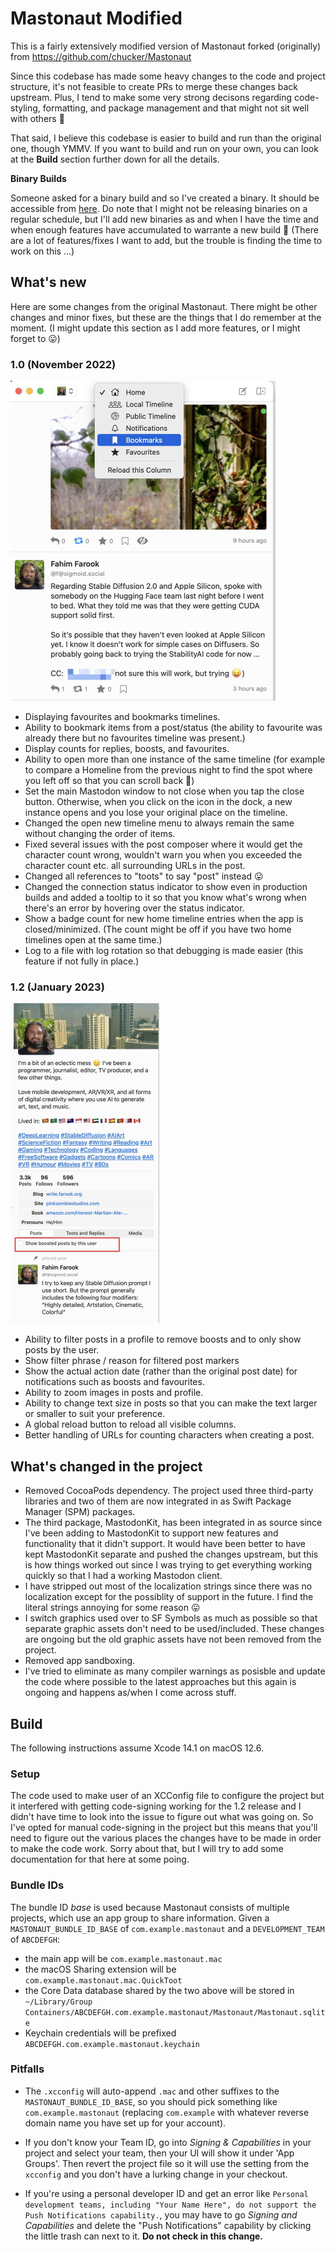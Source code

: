 # Mastonaut Modified

This is a fairly extensively modified version of Mastonaut forked (originally) from https://github.com/chucker/Mastonaut

Since this codebase has made some heavy changes to the code and project structure, it's not feasible to create PRs to merge these changes back upstream. Plus, I tend to make some very strong decisons regarding code-styling, formatting, and package management and that might not sit well with others 🙂

That said, I believe this codebase is easier to build and run than the original one, though YMMV. If you want to build and run on your own, you can look at the **Build** section further down for all the details.

**Binary Builds**

Someone asked for a binary build and so I've created a binary. It should be accessible from [here](https://github.com/FahimF/Mastonaut/releases). Do note that I might not be releasing binaries on a regular schedule, but I'll add new binaries as and when I have the time and when enough features have accumulated to warrante a new build 🙂 (There are a lot of features/fixes I want to add, but the trouble is finding the time to work on this ...)

## What's new

Here are some changes from the original Mastonaut. There might be other changes and minor fixes, but these are the things that I do remember at the moment. (I might update this section as I add more features, or I might forget to 😛)

### 1.0 (November 2022)

<img src="assets/timelines.jpg" alt="timelines" style="zoom:50%;" />

* Displaying favourites and bookmarks timelines.
* Ability to bookmark items from a post/status (the ability to favourite was already there but no favourites timeline was present.)
* Display counts for replies, boosts, and favourites.
* Ability to open more than one instance of the same timeline (for example to compare a Homeline from the previous night to find the spot where you left off so that you can scroll back 🙂)
* Set the main Mastodon window to not close when you tap the close button. Otherwise, when you click on the icon in the dock, a new instance opens and you lose your original place on the timeline.
* Changed the open new timeline menu to always remain the same without changing the order of items.
* Fixed several issues with the post composer where it would get the character count wrong, wouldn't warn you when you exceeded the character count etc. all surrounding URLs in the post.
* Changed all references to "toots" to say "post" instead 😛
* Changed the connection status indicator to show even in production builds and added a tooltip to it so that you know what's wrong when there's an error by hovering over the status indicator.
* Show a badge count for new home timeline entries when the app is closed/minimized. (The count might be off if you have two home timelines open at the same time.)
* Log to a file with log rotation so that debugging is made easier (this feature if not fully in place.)

### 1.2 (January 2023)

<img src="assets/boost_filter.jpg" style="zoom:50%;" />

* Ability to filter posts in a profile to remove boosts and to only show posts by the user.
* Show filter phrase / reason for filtered post markers
* Show the actual action date (rather than the original post date) for notifications such as boosts and favourites.
* Ability to zoom images in posts and profile.
* Ability to change text size in posts so that you can make the text larger or smaller to suit your preference.
* A global reload button to reload all visible columns.
* Better handling of URLs for counting characters when creating a post.

## What's changed in the project

* Removed CocoaPods dependency. The project used three third-party libraries and two of them are now integrated in as Swift Package Manager (SPM) packages.
* The third package, MastodonKit, has been integrated in as source since I've been adding to MastodonKit to support new features and functionality that it didn't support. It would have been better to have kept MastodonKit separate and pushed the changes upstream, but this is how things worked out since I was trying to get everything working quickly so that I had a working Mastodon client.
* I have stripped out most of the localization strings since there was no localization except for the possiblity of support in the future. I find the literal strings annoying for some reason 😛
* I switch graphics used over to SF Symbols as much as possible so that separate graphic assets don't need to be used/included. These changes are ongoing but the old graphic assets have not been removed from the project.
* Removed app sandboxing.
* I've tried to eliminate as many compiler warnings as posisble and update the code where possible to the latest approaches but this again is ongoing and happens as/when I come across stuff.

## Build

The following instructions assume Xcode 14.1 on macOS 12.6.

### Setup

The code used to make user of an XCConfig file to configure the project but it interfered with getting code-signing working for the 1.2 release and I didn't have time to look into the issue to figure out what was going on. So I've opted for manual code-signing in the project but this means that you'll need to figure out the various places the changes have to be made in order to make the code work. Sorry about that, but I will try to add some documentation for that here at some poing.

### Bundle IDs

The bundle ID _base_ is used because Mastonaut consists of multiple projects, which use an app group to share information. Given a `MASTONAUT_BUNDLE_ID_BASE` of `com.example.mastonaut` and a `DEVELOPMENT_TEAM` of `ABCDEFGH`:

- the main app will be `com.example.mastonaut.mac`
- the macOS Sharing extension will be `com.example.mastonaut.mac.QuickToot`
- the Core Data database shared by the two above will be stored in `~/Library/Group Containers/ABCDEFGH.com.example.mastonaut/Mastonaut/Mastonaut.sqlite`
- Keychain credentials will be prefixed `ABCDEFGH.com.example.mastonaut.keychain`

### Pitfalls

- The `.xcconfig` will auto-append `.mac` and other suffixes to the `MASTONAUT_BUNDLE_ID_BASE`, so you should pick something like
`com.example.mastonaut` (replacing `com.example` with whatever reverse domain name you have set up for your account).

- If you don't know your Team ID, go into _Signing & Capabilities_ in your project and select your team, then your UI will show it under 'App Groups'.
Then revert the project file so it will use the setting from the `xcconfig` and you don't have a lurking change in your checkout.

- If you're using a personal developer ID and get an error like `Personal development teams, including "Your Name Here", do not support the Push
Notifications capability.`, you may have to go _Signing and Capabilities_ and delete the "Push Notifications" capability by clicking the little
trash can next to it. **Do not check in this change.**
